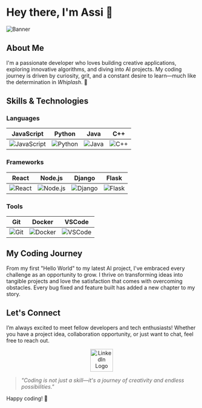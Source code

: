 # Hey there, I'm Assi 👋

![Banner](https://media.giphy.com/media/26ufdipQqU2lhNA4g/giphy.gif)

## About Me

I'm a passionate developer who loves building creative applications, exploring innovative algorithms, and diving into AI projects. My coding journey is driven by curiosity, grit, and a constant desire to learn—much like the determination in *Whiplash*. 🚀

## Skills & Technologies

### Languages
| JavaScript | Python | Java | C++ |
| :--------: | :----: | :--: | :-: |
| <img src="https://img.shields.io/badge/JavaScript-F7DF1E?style=flat&logo=javascript&logoColor=black" alt="JavaScript" /> | <img src="https://img.shields.io/badge/Python-3776AB?style=flat&logo=python&logoColor=white" alt="Python" /> | <img src="https://img.shields.io/badge/Java-ED8B00?style=flat&logo=java&logoColor=white" alt="Java" /> | <img src="https://img.shields.io/badge/C++-00599C?style=flat&logo=c%2B%2B&logoColor=white" alt="C++" /> |

### Frameworks
| React | Node.js | Django | Flask |
| :---: | :-----: | :----: | :---: |
| <img src="https://img.shields.io/badge/React-61DAFB?style=flat&logo=react&logoColor=black" alt="React" /> | <img src="https://img.shields.io/badge/Node.js-339933?style=flat&logo=node.js&logoColor=white" alt="Node.js" /> | <img src="https://img.shields.io/badge/Django-092E20?style=flat&logo=django&logoColor=white" alt="Django" /> | <img src="https://img.shields.io/badge/Flask-000000?style=flat&logo=flask&logoColor=white" alt="Flask" /> |

### Tools
| Git | Docker | VSCode |
| :--: | :----: | :-----: |
| <img src="https://img.shields.io/badge/Git-F05032?style=flat&logo=git&logoColor=white" alt="Git" /> | <img src="https://img.shields.io/badge/Docker-2496ED?style=flat&logo=docker&logoColor=white" alt="Docker" /> | <img src="https://img.shields.io/badge/VSCode-007ACC?style=flat&logo=visual-studio-code&logoColor=white" alt="VSCode" /> |

## My Coding Journey

From my first "Hello World" to my latest AI project, I've embraced every challenge as an opportunity to grow. I thrive on transforming ideas into tangible projects and love the satisfaction that comes with overcoming obstacles. Every bug fixed and feature built has added a new chapter to my story.

## Let's Connect

I’m always excited to meet fellow developers and tech enthusiasts! Whether you have a project idea, collaboration opportunity, or just want to chat, feel free to reach out.

<p align="center">
  <a href="https://www.linkedin.com/in/assi-assi-491470212" target="_blank">
    <img src="https://cdn.jsdelivr.net/gh/devicons/devicon/icons/linkedin/linkedin-original.svg" alt="LinkedIn Logo" width="60" height="60" />
  </a>
</p>

> *"Coding is not just a skill—it's a journey of creativity and endless possibilities."* 

Happy coding! 🚀
